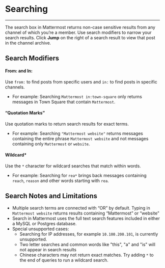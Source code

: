 # Searching
_____
The search box in Mattermost returns non-case sensitive results from any channel of which you’re a member. Use search modifiers to narrow your search results. Click **Jump** on the right of a search result to view that post in the channel archive.

## Search Modifiers

#### From: and In:
Use `from:` to find posts from specific users and `in:` to find posts in specific channels. 

- For example: Searching `Mattermost in:town-square` only returns messages in Town Square that contain `Mattermost`.

#### “Quotation Marks”
Use quotation marks to return search results for exact terms. 

- For example: Searching `"Mattermost website"` returns messages containing the entire phrase `Mattermost website` and not messages containing only `Mattermost` or `website`.

#### Wildcard* 
Use the `*` character for wildcard searches that match within words.

- For example: Searching for `rea*` brings back messages containing `reach`, `reason` and other words starting with `rea`.

## Search Notes and Limitations

- Multiple search terms are connected with “OR” by default. Typing in `Mattermost website` returns results containing “Mattermost” or “website”
- Search in Mattermost uses the full text search features included in either a MySQL or Postgres database.
- Special unsupported cases:
    - Searching for IP addresses, for example `10.100.200.101`, is currently unsupported.
    - Two letter searches and common words like "this", "a" and "is" will not appear in search results
    - Chinese characters may not return exact matches. Try adding `*` to the end of queries to run a wildcard search.
